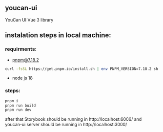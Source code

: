 ## youcan-ui

YouCan UI Vue 3 library

## instalation steps in local machine:

### requirments:

- pnpm@7.18.2

``` bash
curl -fsSL https://get.pnpm.io/install.sh | env PNPM_VERSION=7.18.2 sh -
```

- node js 18

### steps:

```bash
pnpm i
pnpm run build
pnpm run dev
```

after that Storybook should be running in http://localhost:6006/
and youcan-ui server should be running in http://localhost:3000/